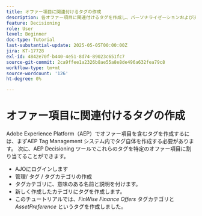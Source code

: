 ```yaml
---
title: オファー項目に関連付けるタグの作成
description: 各オファー項目に関連付けるタグを作成し、パーソナライゼーションおよび決定の際にルールや戦略を検索、フィルタリングおよび適用しやすくします
feature: Decisioning
role: User
level: Beginner
doc-type: Tutorial
last-substantial-update: 2025-05-05T00:00:00Z
jira: KT-17728
exl-id: 4842e70f-b440-4e51-8d74-89023c651fc7
source-git-commit: 2ca9ffee1a2326b8ae55a8e8de496a632fea79c8
workflow-type: tm+mt
source-wordcount: '126'
ht-degree: 0%

---
```


# オファー項目に関連付けるタグの作成

Adobe Experience Platform（AEP）でオファー項目を含むタグを作成するには、まずAEP Tag Management システム内でタグ自体を作成する必要があります。 次に、AEP Decisioning ツールでこれらのタグを特定のオファー項目に割り当てることができます。

* AJOにログインします
* 管理/ タグ / タグカテゴリの作成
* タグカテゴリに、意味のある名前と説明を付けます。
* 新しく作成したカテゴリにタグを作成します。
* このチュートリアルでは、_FinWise Finance Offers_ タグカテゴリと _AssetPreference_ というタグを作成しました。
